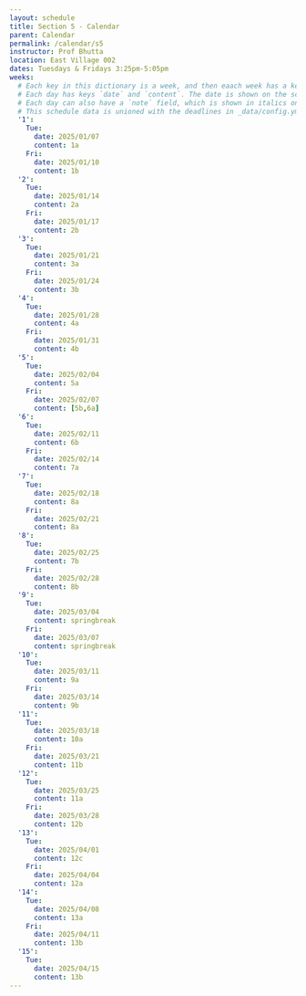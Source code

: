 ```yaml
---
layout: schedule
title: Section 5 - Calendar
parent: Calendar
permalink: /calendar/s5
instructor: Prof Bhutta
location: East Village 002
dates: Tuesdays & Fridays 3:25pm-5:05pm
weeks:
  # Each key in this dictionary is a week, and then eaach week has a key in [Mon, Tue, Wed, Thu, Fri].
  # Each day has keys `date` and `content`. The date is shown on the schedule, and `content` is a key into the yml file in _data/modules.yml. `content` may be an array.
  # Each day can also have a `note` field, which is shown in italics on the calendar.
  # This schedule data is unioned with the deadlines in _data/config.yml
  '1':
    Tue:
      date: 2025/01/07
      content: 1a
    Fri:
      date: 2025/01/10
      content: 1b
  '2':
    Tue:
      date: 2025/01/14
      content: 2a
    Fri:
      date: 2025/01/17
      content: 2b
  '3':
    Tue:
      date: 2025/01/21
      content: 3a
    Fri:
      date: 2025/01/24
      content: 3b
  '4':
    Tue:
      date: 2025/01/28
      content: 4a
    Fri:
      date: 2025/01/31
      content: 4b
  '5':
    Tue:
      date: 2025/02/04
      content: 5a
    Fri:
      date: 2025/02/07
      content: [5b,6a]
  '6':
    Tue:
      date: 2025/02/11
      content: 6b
    Fri:
      date: 2025/02/14
      content: 7a
  '7':
    Tue:
      date: 2025/02/18
      content: 8a
    Fri:
      date: 2025/02/21
      content: 8a
  '8':
    Tue:
      date: 2025/02/25
      content: 7b
    Fri:
      date: 2025/02/28
      content: 8b
  '9':
    Tue:
      date: 2025/03/04
      content: springbreak
    Fri:
      date: 2025/03/07
      content: springbreak
  '10':
    Tue:
      date: 2025/03/11
      content: 9a
    Fri:
      date: 2025/03/14
      content: 9b
  '11':
    Tue:
      date: 2025/03/18
      content: 10a
    Fri:
      date: 2025/03/21
      content: 11b
  '12':
    Tue:
      date: 2025/03/25
      content: 11a
    Fri:
      date: 2025/03/28
      content: 12b
  '13':
    Tue:
      date: 2025/04/01
      content: 12c
    Fri:
      date: 2025/04/04
      content: 12a
  '14':
    Tue:
      date: 2025/04/08
      content: 13a
    Fri:
      date: 2025/04/11
      content: 13b
  '15':
    Tue:
      date: 2025/04/15
      content: 13b
---
```

